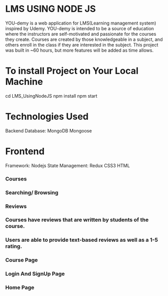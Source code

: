 # LMS USING NODE JS 

YOU-demy  is a web application for LMS(Learning management system) inspired by Udemy. YOU-demy is intended to be a source of education where the instructors are self-motivated and passionate for the courses they create. Courses are created by those knowledgeable in a subject, and others enroll in the class if they are interested in the subject. This project was built in ~60 hours, but more features will be added as time allows.

# To install Project on Your Local Machine 
cd LMS_UsingNodeJS
npm install 
npm start

# Technologies Used
Backend
Database: MongoDB
Mongoose

# Frontend
Framework: Nodejs
State Management: Redux
CSS3
HTML

### Courses
### Searching/ Browsing
### Reviews
### Courses have reviews that are written by students of the course.
### Users are able to provide text-based reviews as well as a 1-5 rating.
### Course Page
### Login And SignUp Page
### Home Page


